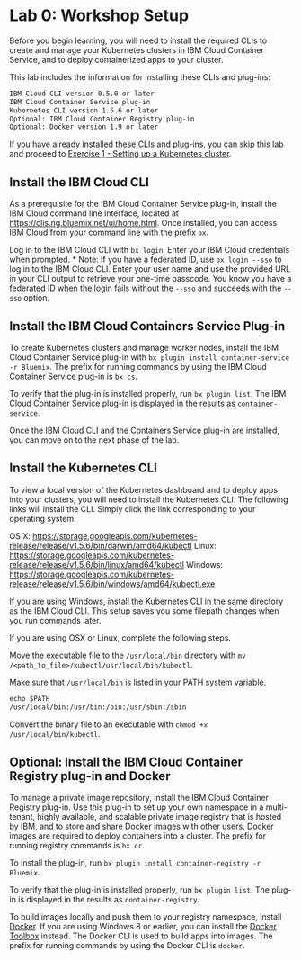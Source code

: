 # Lab 0: Workshop Setup


Before you begin learning, you will need to install the required CLIs to create and manage your Kubernetes clusters in IBM Cloud Container Service, and to deploy containerized apps to your cluster.

This lab includes the information for installing these CLIs and plug-ins:

``` txt
IBM Cloud CLI version 0.5.0 or later
IBM Cloud Container Service plug-in
Kubernetes CLI version 1.5.6 or later
Optional: IBM Cloud Container Registry plug-in
Optional: Docker version 1.9 or later
```

If you have already installed these CLIs and plug-ins, you can skip this lab and proceed to [Exercise 1 - Setting up a Kubernetes cluster](exercise-1/README.md).


## Install the IBM Cloud CLI

As a prerequisite for the IBM Cloud Container Service plug-in, install the IBM Cloud command line interface, located at https://clis.ng.bluemix.net/ui/home.html. Once installed, you can access IBM Cloud from your command line with the prefix `bx`.

Log in to the IBM Cloud CLI with `bx login`. Enter your IBM Cloud credentials when prompted.
    * Note: If you have a federated ID, use `bx login --sso` to log in to the IBM Cloud CLI. Enter your user name and use the provided URL in your CLI output to retrieve your one-time passcode. You know you have a federated ID when the login fails without the `--sso` and succeeds with the `--sso` option.

## Install the IBM Cloud Containers Service Plug-in

To create Kubernetes clusters and manage worker nodes, install the IBM Cloud Container Service plug-in with `bx plugin install container-service -r Bluemix`. The prefix for running commands by using the IBM Cloud Container Service plug-in is `bx cs`.

To verify that the plug-in is installed properly, run `bx plugin list`. The IBM Cloud Container Service plug-in is displayed in the results as `container-service`.

Once the IBM Cloud CLI and the Containers Service plug-in are installed, you can move on to the next phase of the lab.

## Install the Kubernetes CLI

To view a local version of the Kubernetes dashboard and to deploy apps into your clusters, you will need to install the Kubernetes CLI. The following links will install the CLI. Simply click the link corresponding to your operating system:

OS X: https://storage.googleapis.com/kubernetes-release/release/v1.5.6/bin/darwin/amd64/kubectl
Linux: https://storage.googleapis.com/kubernetes-release/release/v1.5.6/bin/linux/amd64/kubectl
Windows: https://storage.googleapis.com/kubernetes-release/release/v1.5.6/bin/windows/amd64/kubectl.exe

If you are using Windows, install the Kubernetes CLI in the same directory as the IBM Cloud CLI. This setup saves you some filepath changes when you run commands later.

If you are using OSX or Linux, complete the following steps.

Move the executable file to the `/usr/local/bin` directory with `mv /<path_to_file>/kubectl/usr/local/bin/kubectl`.

Make sure that `/usr/local/bin` is listed in your PATH system variable.

```txt
echo $PATH
/usr/local/bin:/usr/bin:/bin:/usr/sbin:/sbin
```
Convert the binary file to an executable with `chmod +x /usr/local/bin/kubectl`.

## Optional: Install the IBM Cloud Container Registry plug-in and Docker

To manage a private image repository, install the IBM Cloud Container Registry plug-in. Use this plug-in to set up your own namespace in a multi-tenant, highly available, and scalable private image registry that is hosted by IBM, and to store and share Docker images with other users. Docker images are required to deploy containers into a cluster. The prefix for running registry commands is `bx cr`.

To install the plug-in, run `bx plugin install container-registry -r Bluemix`.

To verify that the plug-in is installed properly, run `bx plugin list`. The plug-in is displayed in the results as `container-registry`.

To build images locally and push them to your registry namespace, install [Docker](https://www.docker.com/community-edition#/download). If you are using Windows 8 or earlier, you can install the [Docker Toolbox](https://www.docker.com/products/docker-toolbox) instead. The Docker CLI is used to build apps into images. The prefix for running commands by using the Docker CLI is `docker`.
